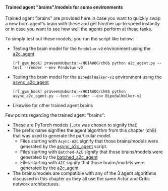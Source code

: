 #### Trained agent "brains"/models for some environments

Trained agent "brains" are provided here in case you want to quickly swap a new born
agent's brain with these and get him/her up-to speed instantly or in case you want to
see how well the agents perform at these tasks.

To simply test out these models, you run the script like below:

   - Testing the brain model for the `Pendulum-v0` environment using
   the [a2c_agent](../a2c_agent.py)
  
     `(rl_gym_book) praveen@ubuntu:~/HOIAWOG/ch8$ python a2c_agent.py --test --render
--env Pendulum-v0`
   - Testing the brain model for the `BipedalWalker-v2` environment using
   the [async_a2c_agent](../async_a2c_agent.py)
    
     `(rl_gym_book) praveen@ubuntu:~/HOIAWOG/ch8$ python async_a2c_agent.py --test
     --render --env BipedalWalker-v2`
     
   - Likewise for other trained agent brains

Few points regarding the trained agent "brains":

- These are PyTorch models (`.ptm` was chosen to signify that)
- The prefix name signifies the agent algorithm from this chapter (ch8) that was used
to generate the particular model. 
    - Files starting with `Async-A2C` signify that those brains/models were generated
    by the [async_a2c_agent](../async_a2c_agent.py) script.
    - Files starting with `Batched-A2C` signify that those brains/models were generated
    by the [batched_a2c_agent](../batched_a2c_agent.py)
    - Files starting with `A2C` signify that those brains/models were generated by
    the [a2c_agent](../a2c_agent.py)
- The brains/models are compatible with any of the 3 agent algorithms discussed in this
chapter as they all use the same Actor and Critic network architectures.

